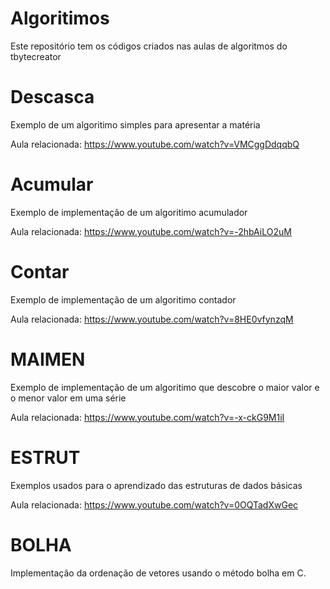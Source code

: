 # Algoritimos
Este repositório tem os códigos criados nas aulas de algoritmos do tbytecreator

# Descasca

Exemplo de um algoritimo simples para apresentar a matéria

Aula relacionada: https://www.youtube.com/watch?v=VMCggDdqqbQ

# Acumular

Exemplo de implementação de um algoritimo acumulador

Aula relacionada: https://www.youtube.com/watch?v=-2hbAiLO2uM

# Contar

Exemplo de implementação de um algoritimo contador

Aula relacionada: https://www.youtube.com/watch?v=8HE0vfynzqM

#  MAIMEN

Exemplo de implementação de um algoritimo que descobre o maior valor e o menor valor em uma série

Aula relacionada: https://www.youtube.com/watch?v=-x-ckG9M1iI


# ESTRUT

Exemplos usados para o aprendizado das estruturas de dados básicas


Aula relacionada: https://www.youtube.com/watch?v=0OQTadXwGec

# BOLHA

Implementação da ordenação de vetores usando o método bolha em C.

